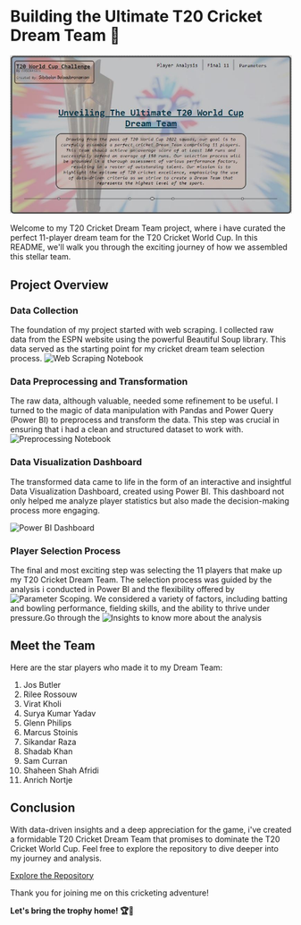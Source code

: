# Building the Ultimate T20 Cricket Dream Team 🏏
![HomePage](https://github.com/sibibalan/Building_T20_Cricket_Dream_Team/blob/main/Screens/1_Home.JPG)


Welcome to my T20 Cricket Dream Team project, where i have curated the perfect 11-player dream team for the T20 Cricket World Cup. In this README, we'll walk you through the exciting journey of how we assembled this stellar team.

## Project Overview

### Data Collection

The foundation of my project started with web scraping. I collected raw data from the ESPN website using the powerful Beautiful Soup library. This data served as the starting point for my cricket dream team selection process.
![Web Scraping Notebook](https://github.com/sibibalan/Building_T20_Cricket_Dream_Team/tree/main/Web_Scraping_T20_Cricket_World_Cup.ipynb)

### Data Preprocessing and Transformation

The raw data, although valuable, needed some refinement to be useful. I turned to the magic of data manipulation with Pandas and Power Query (Power BI) to preprocess and transform the data. This step was crucial in ensuring that i had a clean and structured dataset to work with.
![Preprocessing Notebook](https://github.com/sibibalan/Building_T20_Cricket_Dream_Team/tree/main/T20_WC_Data_Preprocessing.ipynb)

### Data Visualization Dashboard

The transformed data came to life in the form of an interactive and insightful Data Visualization Dashboard, created using Power BI. This dashboard not only helped me analyze player statistics but also made the decision-making process more engaging.

![Power BI Dashboard](https://github.com/sibibalan/Building_T20_Cricket_Dream_Team/tree/main/Screens)

### Player Selection Process

The final and most exciting step was selecting the 11 players that make up my T20 Cricket Dream Team. The selection process was guided by the analysis i conducted in Power BI and the flexibility offered by ![Parameter Scoping](https://github.com/sibibalan/Building_T20_Cricket_Dream_Team/tree/main/Parameter_scoping). We considered a variety of factors, including batting and bowling performance, fielding skills, and the ability to thrive under pressure.Go through the ![Insights](https://github.com/sibibalan/Building_T20_Cricket_Dream_Team/tree/main/Insights) to know more about the analysis

## Meet the Team

Here are the star players who made it to my Dream Team:

1. Jos Butler
2. Rilee Rossouw
3. Virat Kholi
4. Surya Kumar Yadav
5. Glenn Philips
6. Marcus Stoinis
7. Sikandar Raza
8. Shadab Khan
9. Sam Curran
10. Shaheen Shah Afridi
11. Anrich Nortje

## Conclusion

With data-driven insights and a deep appreciation for the game, i've created a formidable T20 Cricket Dream Team that promises to dominate the T20 Cricket World Cup. Feel free to explore the repository to dive deeper into my journey and analysis.

[Explore the Repository](https://github.com/sibibalan/Building_T20_Cricket_Dream_Team)

Thank you for joining me on this cricketing adventure!

**Let's bring the trophy home! 🏆🏏**

